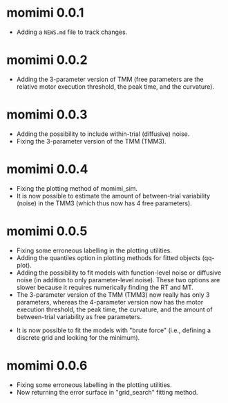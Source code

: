 # momimi 0.0.1

* Adding a `NEWS.md` file to track changes.

# momimi 0.0.2

* Adding the 3-parameter version of TMM (free parameters are the relative motor execution threshold, the peak time, and the curvature).

# momimi 0.0.3

* Adding the possibility to include within-trial (diffusive) noise.
* Fixing the 3-parameter version of the TMM (TMM3).

# momimi 0.0.4

* Fixing the plotting method of momimi_sim.
* It is now possible to estimate the amount of between-trial variability (noise) in the TMM3 (which thus now has 4 free parameters).

# momimi 0.0.5

* Fixing some erroneous labelling in the plotting utilities.
* Adding the quantiles option in plotting methods for fitted objects (qq-plot).
* Adding the possibility to fit models with function-level noise or diffusive noise (in addition to only parameter-level noise). These two options are slower because it requires numerically finding the RT and MT.
* The 3-parameter version of the TMM (TMM3) now really has only 3 parameters, whereas the 4-parameter version now has the motor execution threshold, the peak time, the curvature, and the amount of between-trial variability as free parameters.
- It is now possible to fit the models with "brute force" (i.e., defining a discrete grid and looking for the minimum).

# momimi 0.0.6

* Fixing some erroneous labelling in the plotting utilities.
* Now returning the error surface in "grid_search" fitting method.
